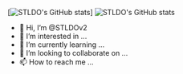 
[![STLDO's GitHub stats](https://github-readme-stats.vercel.app/api?username=STLDOv2)]
![STLDO's GitHub stats](https://github-readme-stats.vercel.app/api?username=STLDOv2&show_icons=true)

- 👋 Hi, I’m @STLDOv2
- 👀 I’m interested in ...
- 🌱 I’m currently learning ...
- 💞️ I’m looking to collaborate on ...
- 📫 How to reach me ...

<!---
STLDOv2/STLDOv2 is a ✨ special ✨ repository because its `README.md` (this file) appears on your GitHub profile.
You can click the Preview link to take a look at your changes.
--->
